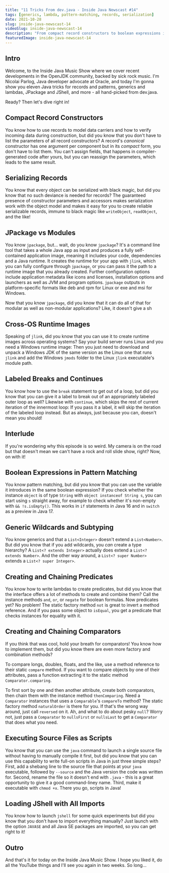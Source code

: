 ```yaml
---
title: "11 Tricks From dev.java - Inside Java Newscast #14"
tags: [generics, lambda, pattern-matching, records, serialization]
date: 2021-10-28
slug: inside-java-newscast-14
videoSlug: inside-java-newscast-14
description: "From compact record constructors to boolean expressions in pattern matching, from generic wildcards to chaining predicates and comparators, from jpackage to jlink - here are 11 Java tricks handpicked from dev.java."
featuredImage: inside-java-newscast-14
---
```


## Intro

Welcome, to the Inside Java Music Show where we cover recent developments in the OpenJDK community, backed by sick rock music.
I'm Nicolai Parlog, Java developer advocate at Oracle, and today I'm gonna show you eleven Java tricks for records and patterns, generics and lambdas, JPackage and JShell, and more - all hand-picked from dev.java.

Ready?
Then let's dive right in!

## Compact Record Constructors

You know how to use records to model data carriers and how to verify incoming data during construction, but did you know that you don't have to list the parameters of all record constructors?
A record's _canonical_ constructor has one argument per component but in its _compact_ form, you don't have to list them.
You can't assign fields, that happens in compiler-generated code after yours, but you can reassign the parameters, which leads to the same result.

## Serializing Records

You know that every object can be serialized with black magic, but did you know that no such deviance is needed for records?
The guaranteed presence of constructor parameters and accessors makes serialization work with the object model and makes it easy for you to create reliable serializable records, immune to black magic like `writeObject`, `readObject`, and the like!

## JPackage vs Modules

You know `jpackage`, but... wait, do you know `jpackage`?
It's a command line tool that takes a whole Java app as input and produces a fully self-contained application image, meaning it includes your code, dependencies and a Java runtime.
It creates the runtime for your app with `jlink`, which you can fully configure through `jpackage`, or you can pass it the path to a runtime image that you already created.
Further configuration options include application metadata like icons and licenses, installation options and launchers as well as JVM and program options.
`jpackage` outputs in platform-specific formats like deb and rpm for Linux or exe and msi for Windows.

Now that you know `jpackage`, did you know that it can do all of that for modular as well as non-modular applications?
Like, it doesn't give a sh

## Cross-OS Runtime Images

Speaking of `jlink`, did you know that you can use it to create runtime images across operating systems?
Say your build server runs Linux and you need a Windows runtime image:
Then you just need to download and unpack a Windows JDK of the same version as the Linux one that runs `jlink` and add the Windows `jmods` folder to the Linux `jlink` executable's module path.

## Labeled Breaks and Continues

You know how to use the `break` statement to get out of a loop, but did you know that you can give it a label to break out of an appropriately labeled outer loop as well?
Likewise with `continue`, which skips the rest of current iteration of the innermost loop:
If you pass it a label, it will skip the iteration of the labeled loop instead.
But as always, just because you can, doesn't mean you should!

## Interlude

If you're wondering why this episode is so weird.
My camera is on the road but that doesn't mean we can't have a rock and roll slide show, right?
Now, on with it!

## Boolean Expressions in Pattern Matching

You know pattern matching, but did you know that you can use the variable it introduces in the same boolean expression?
If you check whether the instance `object` is of type `String` with `object instanceof String s`, you can start using `s` straight away, for example to check whether it's non-empty with `&& !s.isEmpty()`.
This works in `if` statements in Java 16 and in `switch` as a preview in Java 17.

## Generic Wildcards and Subtyping

You know generics and that a `List<Integer>` doesn't extend a `List<Number>`.
But did you know that if you add wildcards, you _can_ create a type hierarchy?
A `List<? extends Integer>` actually does extend a `List<? extends Number>`.
And the other way around, a `List<? super Number>` extends a `List<? super Integer>`.

## Creating and Chaining Predicates

You know how to write lambdas to create predicates, but did you know that the interface offers a lot of methods to create and combine them?
Call the instance methods `and`, `or`, or `negate` for boolean formulas.
Now predicates yet?
No problem!
The static factory method `not` is great to invert a method reference.
And if you pass some object to `isEqual`, you get a predicate that checks instances for equality with it.

## Creating and Chaining Comparators

If you think that was cool, hold your breath for comparators!
You know how to implement them, but did you know there are even more factory and combination methods?

To compare longs, doubles, floats, and the like, use a method reference to their static `compare` method.
If you want to compare objects by one of their attributes, pass a function extracting it to the static method `Comparator.comparing`.

To first sort by one and then another attribute, create both comparators, then chain them with the instance method `thenComparing`.
Need a `Comparator` instances that uses a `Comparable`'s `compareTo` method?
The static factory method `naturalOrder` is there for you.
If that's the wrong way around, just call `reversed` on it.
Ah, and what to do about pesky `null`?
Worry not, just pass a `Comparator` to `nullsFirst` or `nullsLast` to get a `Comparator` that does what you need.

## Executing Source Files as Scripts

You know that you can use the `java` command to launch a single source file without having to manually compile it first, but did you know that you can use this capability to write full-on scripts in Java in just three simple steps?
First, add a shebang line to the source file that points at your `java` executable, followed by `--source` and the Java version the code was written for.
Second, rename the file so it doesn't end with `.java` - this is a great opportunity to give it a good command-liney name.
Third, make it executable with `chmod +x`.
There you go, scripts in Java!

## Loading JShell with All Imports

You know how to launch `jshell` for some quick experiments but did you know that you don't have to import everything manually?
Just launch with the option `JAVASE` and all Java SE packages are imported, so you can get right to it!

## Outro

And that's it for today on the Inside Java Music Show.
I hope you liked it, do all the YouTube things and I'll see you again in two weeks.
So long...
